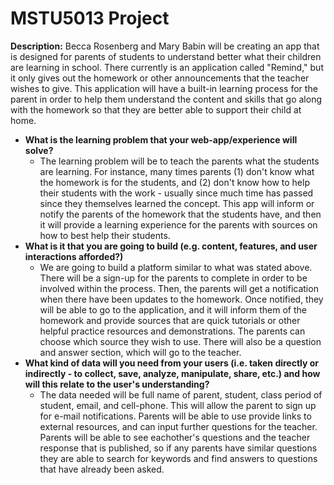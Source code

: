 # MSTU5013 Project

**Description:** Becca Rosenberg and Mary Babin will be creating an app that is designed for parents of students to understand better what their children are learning in school. There currently is an application called "Remind," but it only gives out the homework or other announcements that the teacher wishes to give. This application will have a built-in learning process for the parent in order to help them understand the content and skills that go along with the homework so that they are better able to support their child at home.

- **What is the learning problem that your web-app/experience will solve?**
    - The learning problem will be to teach the parents what the students are learning. For instance, many times parents (1) don't know what the homework is for the students, and (2) don't know how to help their students with the work - usually since much time has passed since they themselves learned the concept. This app will inform or notify the parents of the homework that the students have, and then it will provide a learning experience for the parents with sources on how to best help their students.
- **What is it that you are going to build (e.g. content, features, and user interactions afforded?)**
    - We are going to build a platform similar to what was stated above. There will be a sign-up for the parents to complete in order to be involved within the process. Then, the parents will get a notification when there have been updates to the homework. Once notified, they will be able to go to the application, and it will inform them of the homework and provide sources that are quick tutorials or other helpful practice resources and demonstrations. The parents can choose which source they wish to use. There will also be a question and answer section, which will go to the teacher.
- **What kind of data will you need from your users (i.e. taken directly or indirectly - to collect, save, analyze, manipulate, share, etc.) and how will this relate to the user's understanding?**
    - The data needed will be full name of parent, student, class period of student, email, and cell-phone. This will allow the parent to sign up for e-mail notifications. Parents will be able to use provide links to external resources, and can input further questions for the teacher. Parents will be able to see eachother's questions and the teacher response that is published, so if any parents have similar questions they are able to search for keywords and find answers to questions that have already been asked. 
